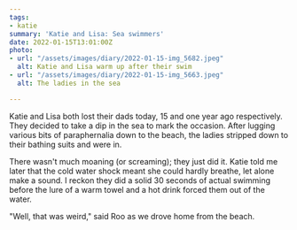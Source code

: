 ```yaml
---
tags:
- katie
summary: 'Katie and Lisa: Sea swimmers'
date: 2022-01-15T13:01:00Z
photo:
- url: "/assets/images/diary/2022-01-15-img_5682.jpeg"
  alt: Katie and Lisa warm up after their swim
- url: "/assets/images/diary/2022-01-15-img_5663.jpeg"
  alt: The ladies in the sea

---
```

Katie and Lisa both lost their dads today, 15 and one year ago respectively. They decided to take a dip in the sea to mark the occasion. After lugging various bits of paraphernalia down to the beach, the ladies stripped down to their bathing suits and were in. 

There wasn't much moaning (or screaming); they just did it. Katie told me later that the cold water shock meant she could hardly breathe, let alone make a sound. I reckon they did a solid 30 seconds of actual swimming before the lure of a warm towel and a hot drink forced them out of the water. 

"Well, that was weird," said Roo as we drove home from the beach.